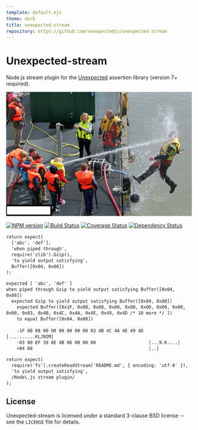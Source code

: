 ```yaml
---
template: default.ejs
theme: dark
title: unexpected-stream
repository: https://github.com/unexpectedjs/unexpected-stream
---
```


# Unexpected-stream

Node.js stream plugin for the [Unexpected](https://unexpected.js.org/) assertion library (version 7+ required).

![Unexpected stream](logoImage.png)

[![NPM version](https://badge.fury.io/js/unexpected-stream.svg)](http://badge.fury.io/js/unexpected-stream)
[![Build Status](https://travis-ci.org/unexpectedjs/unexpected-stream.svg?branch=master)](https://travis-ci.org/unexpectedjs/unexpected-stream)
[![Coverage Status](https://coveralls.io/repos/unexpectedjs/unexpected-stream/badge.svg)](https://coveralls.io/r/unexpectedjs/unexpected-stream)
[![Dependency Status](https://david-dm.org/unexpectedjs/unexpected-stream.svg)](https://david-dm.org/unexpectedjs/unexpected-stream)

```js#async:true
return expect(
  ['abc', 'def'],
  'when piped through',
  require('zlib').Gzip(),
  'to yield output satisfying',
  Buffer([0x04, 0x08])
);
```

```output
expected [ 'abc', 'def' ]
when piped through Gzip to yield output satisfying Buffer([0x04, 0x08])
  expected Gzip to yield output satisfying Buffer([0x04, 0x08])
    expected Buffer([0x1F, 0x8B, 0x08, 0x00, 0x00, 0x00, 0x00, 0x00, 0x00, 0x03, 0x4B, 0x4C, 0x4A, 0x4E, 0x49, 0x4D /* 10 more */ ])
    to equal Buffer([0x04, 0x08])

    -1F 8B 08 00 00 00 00 00 00 03 4B 4C 4A 4E 49 4D  │..........KLJNIM│
    -03 00 EF 39 8E 4B 06 00 00 00                    │...9.K....│
    +04 08                                            │..│
```

```js#async:true
return expect(
  require('fs').createReadStream('README.md', { encoding: 'utf-8' }),
  'to yield output satisfying',
  /Node\.js stream plugin/
);
```

License
-------

Unexpected-stream is licensed under a standard 3-clause BSD license -- see
the `LICENSE` file for details.
